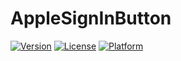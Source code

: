# AppleSignInButton

[![Version](https://img.shields.io/cocoapods/v/AppleSignInButton.svg?style=flat)](http://cocoapods.org/pods/AppleSignInButton)
[![License](https://img.shields.io/cocoapods/l/AppleSignInButton.svg?style=flat)](http://cocoapods.org/pods/AppleSignInButton)
[![Platform](https://img.shields.io/cocoapods/p/AppleSignInButton.svg?style=flat)](http://cocoapods.org/pods/AppleSignInButton)
